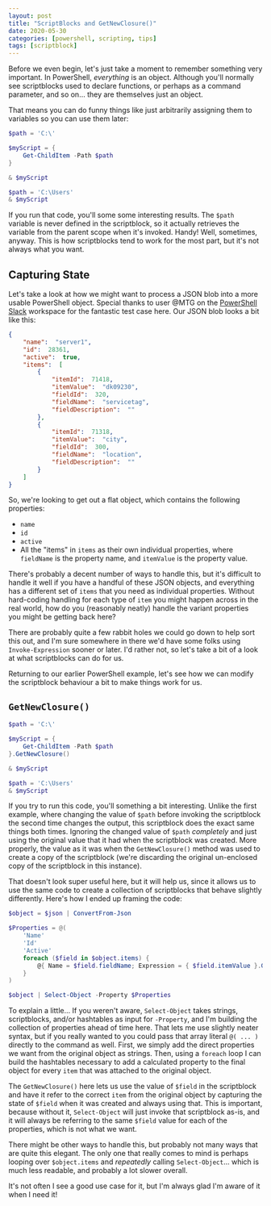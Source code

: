 ```yaml
---
layout: post
title: "ScriptBlocks and GetNewClosure()"
date: 2020-05-30
categories: [powershell, scripting, tips]
tags: [scriptblock]
---
```


Before we even begin, let's just take a moment to remember something very important.
In PowerShell, _everything_ is an object.
Although you'll normally see scriptblocks used to declare functions, or perhaps as a command parameter, and so on&hellip; they are themselves just an object.

That means you can do funny things like just arbitrarily assigning them to variables so you can use them later:

```powershell
$path = 'C:\'

$myScript = {
    Get-ChildItem -Path $path
}

& $myScript

$path = 'C:\Users'
& $myScript
```

If you run that code, you'll some some interesting results.
The `$path` variable is never defined in the scriptblock, so it actually retrieves the variable from the parent scope when it's invoked.
Handy!
Well, sometimes, anyway.
This is how scriptblocks tend to work for the most part, but it's not always what you want.

## Capturing State

Let's take a look at how we might want to process a JSON blob into a more usable PowerShell object.
Special thanks to user @MTG on the [PowerShell Slack](https://aka.ms/psslack) workspace for the fantastic test case here.
Our JSON blob looks a bit like this:

```json
{
    "name":  "server1",
    "id":  28361,
    "active":  true,
    "items":  [
        {
            "itemId":  71418,
            "itemValue":  "dk09230",
            "fieldId":  320,
            "fieldName":  "servicetag",
            "fieldDescription":  ""
        },
        {
            "itemId":  71318,
            "itemValue":  "city",
            "fieldId":  300,
            "fieldName":  "location",
            "fieldDescription":  ""
        }
    ]
}
```

So, we're looking to get out a flat object, which contains the following properties:

- `name`
- `id`
- `active`
- All the "items" in `items` as their own individual properties, where `fieldName` is the property name, and `itemValue` is the property value.

There's probably a decent number of ways to handle this, but it's difficult to handle it well if you have a handful of these JSON objects, and everything has a different set of `items` that you need as individual properties.
Without hard-coding handling for each type of `item` you might happen across in the real world, how do you (reasonably neatly) handle the variant properties you might be getting back here?

There are probably quite a few rabbit holes we could go down to help sort this out, and I'm sure somewhere in there we'd have some folks using `Invoke-Expression` sooner or later.
I'd rather not, so let's take a bit of a look at what scriptblocks can do for us.

Returning to our earlier PowerShell example, let's see how we can modify the scriptblock behaviour a bit to make things work for us.

## `GetNewClosure()`

```powershell
$path = 'C:\'

$myScript = {
    Get-ChildItem -Path $path
}.GetNewClosure()

& $myScript

$path = 'C:\Users'
& $myScript
```

If you try to run this code, you'll something a bit interesting.
Unlike the first example, where changing the value of `$path` before invoking the scriptblock the second time changes the output, this scriptblock does the exact same things both times.
Ignoring the changed value of `$path` _completely_ and just using the original value that it had when the scriptblock was created.
More properly, the value as it was when the `GetNewClosure()` method was used to create a copy of the scriptblock (we're discarding the original un-enclosed copy of the scriptblock in this instance).

That doesn't look super useful here, but it will help us, since it allows us to use the same code to create a collection of scriptblocks that behave slightly differently.
Here's how I ended up framing the code:

```powershell
$object = $json | ConvertFrom-Json

$Properties = @(
    'Name'
    'Id'
    'Active'
    foreach ($field in $object.items) {
        @{ Name = $field.fieldName; Expression = { $field.itemValue }.GetNewClosure() }
    }
)

$object | Select-Object -Property $Properties
```

To explain a little... If you weren't aware, `Select-Object` takes strings, scriptblocks, and/or hashtables as input for `-Property`, and I'm building the collection of properties ahead of time here.
That lets me use slightly neater syntax, but if you really wanted to you could pass that array literal `@( ... )` directly to the command as well.
First, we simply add the direct properties we want from the original object as strings.
Then, using a `foreach` loop I can build the hashtables necessary to add a calculated property to the final object for every `item` that was attached to the original object.

The `GetNewClosure()` here lets us use the value of `$field` in the scriptblock and have it refer to the correct `item` from the original object by capturing the state of `$field` when it was created and always using that.
This is important, because without it, `Select-Object` will just invoke that scriptblock as-is, and it will always be referring to the same `$field` value for each of the properties, which is not what we want.

There might be other ways to handle this, but probably not many ways that are quite this elegant.
The only one that really comes to mind is perhaps looping over `$object.items` and _repeatedly_ calling `Select-Object`&hellip; which is much less readable, and probably a lot slower overall.

It's not often I see a good use case for it, but I'm always glad I'm aware of it when I need it!
